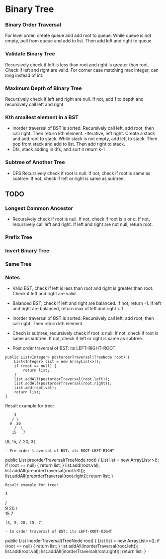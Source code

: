 # Binary Tree
### Binary Order Traversal
For level order, create queue and add root to queue. While queue is not empty, poll from queue and add to list.
Then add left and right to queue.
### Validate Binary Tree
Recursively check if left is less than root and right is greater than root. Check if left and right are valid.
For corner case matching max integer, can long instead of int.
### Maximum Depth of Binary Tree
Recursively check if left and right are null. If not, add 1 to depth and recursively call left and right.
### Kth smallest element in a BST
- Inorder traversal of BST is sorted. Recursively call left, add root, then call right. Then return kth element.
-Iterative, left right. Create a stack and add root to stack. While stack is not empty, add left to stack. Then pop from stack and add to list.
Then add right to stack.
- Dfs, stack adding in dfs, and sort it return k-1
### Subtree of Another Tree
- DFS Recursively check if root is null.  If not, check if root is same as subtree. If not, check if left or right is same as subtree.

## TODO
### Longest Common Ancestor
- Recursively check if root is null. If not, check if root is p or q. If not, recursively call left and right. If left and right are not null, return root.
### Prefix Tree
### Invert Binary Tree
### Same Tree




### Notes
- Valid BST, check if left is less than root and right is greater than root. Check if left and right are valid.
- Balanced BST, check if left and right are balanced. If not, return -1. If left and right are balanced, return max of left and right + 1.
- Inorder traversal of BST is sorted. Recursively call left, add root, then call right. Then return kth element.
- Chech is subtree, recursively check if root is null.  If not, check if root is same as subtree. If not, check if left or right is same as subtree.

- Post order traversal of BST: its LEFT-RIGHT-ROOT
```
public List<Integer> postorderTraversal(TreeNode root) {
    List<Integer> list = new ArrayList<>();
    if (root == null) {
        return list;
    }
    list.addAll(postorderTraversal(root.left));
    list.addAll(postorderTraversal(root.right));
    list.add(root.val);
    return list;
}
```
Result example for tree:
```
    3
   / \
  9  20
    /  \
   15   7
```
[9, 15, 7, 20, 3]
```
- Pre order traversal of BST: its ROOT-LEFT-RIGHT
```
public List<Integer> preorderTraversal(TreeNode root) {
    List<Integer> list = new ArrayList<>();
    if (root == null) {
        return list;
    }
    list.add(root.val);
    list.addAll(preorderTraversal(root.left));
    list.addAll(preorderTraversal(root.right));
    return list;
}
```
Result example for tree:
```
    3
   / \
  9  20
    /  \
   15   7
```
[3, 9, 20, 15, 7]

- In order traversal of BST: its LEFT-ROOT-RIGHT
```
public List<Integer> inorderTraversal(TreeNode root) {
    List<Integer> list = new ArrayList<>();
    if (root == null) {
        return list;
    }
    list.addAll(inorderTraversal(root.left));
    list.add(root.val);
    list.addAll(inorderTraversal(root.right));
    return list;
}
```